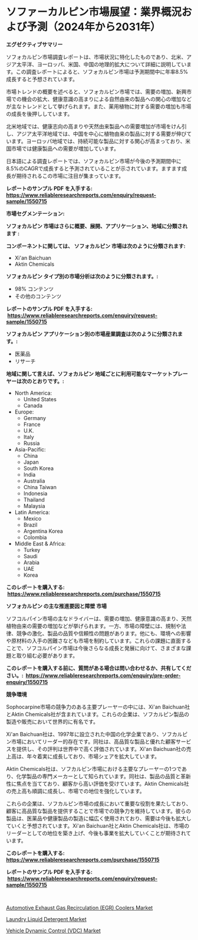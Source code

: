 <p><h1>ソファーカルピン市場展望：業界概況および予測（2024年から2031年）</h1></p><p><strong>エグゼクティブサマリー</strong></p>
<p><p>ソフォカルピン市場調査レポートは、市場状況に特化したものであり、北米、アジア太平洋、ヨーロッパ、米国、中国の地理的拡大について詳細に説明しています。この調査レポートによると、ソフォカルピン市場は予測期間中に年率8.5%成長すると予想されています。</p><p>市場トレンドの概要を述べると、ソフォカルピン市場では、需要の増加、新興市場での機会の拡大、健康意識の高まりによる自然由来の製品への関心の増加などが主なトレンドとして挙げられます。また、薬用植物に対する需要の増加も市場の成長を後押ししています。</p><p>北米地域では、健康志向の高まりや天然由来製品への需要増加が市場をけん引し、アジア太平洋地域では、中国を中心に植物由来の製品に対する需要が伸びています。ヨーロッパ地域では、持続可能な製品に対する関心が高まっており、米国市場では健康製品への需要が増加しています。</p><p>日本語による調査レポートでは、ソフォカルピン市場が今後の予測期間中に8.5%のCAGRで成長すると予測されていることが示されています。ますます成長が期待されるこの市場に注目が集まっています。</p></p>
<p><strong>レポートのサンプル PDF を入手する: <a href="https://www.reliableresearchreports.com/enquiry/request-sample/1550715">https://www.reliableresearchreports.com/enquiry/request-sample/1550715</a></strong></p>
<p><strong>市場セグメンテーション:</strong></p>
<p><strong> ソフォカルピン 市場はさらに概要、展開、アプリケーション、地域に分類されます :</strong></p>
<p><strong>コンポーネントに関しては、 ソフォカルピン 市場は次のように分類されます: &nbsp;</strong></p>
<p><ul><li>Xi'an Baichuan</li><li>Aktin Chemicals</li></ul></p>
<p><strong> ソフォカルピン タイプ別の市場分析は次のように分類されます。:</strong></p>
<p><ul><li>98% コンテンツ</li><li>その他のコンテンツ</li></ul></p>
<p><strong>レポートのサンプル PDF を入手する: &nbsp;<a href="https://www.reliableresearchreports.com/enquiry/request-sample/1550715">https://www.reliableresearchreports.com/enquiry/request-sample/1550715</a></strong></p>
<p><strong> ソフォカルピン アプリケーション別の市場産業調査は次のように分類されます。:</strong></p>
<p><ul><li>医薬品</li><li>リサーチ</li></ul></p>
<p><strong>地域に関して言えば、ソフォカルピン 地域ごとに利用可能なマーケットプレーヤーは次のとおりです。:</strong></p>
<p><ul>
    <li>
        North America:
        <ul>
            <li>United States</li>
            <li>Canada</li>
        </ul>
    </li>
    <li>
        Europe:
        <ul>
            <li>Germany</li>
            <li>France</li>
            <li>U.K.</li>
            <li>Italy</li>
            <li>Russia</li>
        </ul>
    </li>
    <li>
        Asia-Pacific:
        <ul>
            <li>China</li>
            <li>Japan</li>
            <li>South Korea</li>
            <li>India</li>
            <li>Australia</li>
            <li>China Taiwan</li>
            <li>Indonesia</li>
            <li>Thailand</li>
            <li>Malaysia</li>
        </ul>
    </li>
    <li>
        Latin America:
        <ul>
            <li>Mexico</li>
            <li>Brazil</li>
            <li>Argentina Korea</li>
            <li>Colombia</li>
        </ul>
    </li>
    <li>
        Middle East & Africa:
        <ul>
            <li>Turkey</li>
            <li>Saudi</li>
            <li>Arabia</li>
            <li>UAE</li>
            <li>Korea</li>
        </ul>
    </li>
    </ul></p>
<p><strong>このレポートを購入する: &nbsp;<a href="https://www.reliableresearchreports.com/purchase/1550715">https://www.reliableresearchreports.com/purchase/1550715</a></strong></p>
<p><strong>ソフォカルピン の主な推進要因と障壁 市場</strong></p>
<p><p>ソフコルパイン市場の主なドライバーは、需要の増加、健康意識の高まり、天然植物由来の需要の増加などが挙げられます。一方、市場の障壁には、規制や法律、競争の激化、製品の品質や信頼性の問題があります。他にも、環境への影響や原材料の入手の困難さなども市場を制約しています。これらの課題に直面することで、ソフコルパイン市場は今後さらなる成長と発展に向けて、さまざまな課題と取り組む必要があります。</p></p>
<p><strong>このレポートを購入する前に、質問がある場合は問い合わせるか、共有してください。:&nbsp; <a href="https://www.reliableresearchreports.com/enquiry/pre-order-enquiry/1550715">https://www.reliableresearchreports.com/enquiry/pre-order-enquiry/1550715</a></strong></p>
<p><strong>競争環境</strong></p>
<p><p>Sophocarpine市場の競争力のある主要プレーヤーの中には、Xi'an Baichuan社とAktin Chemicals社が含まれています。これらの企業は、ソフカルピン製品の製造や販売において世界的に有名です。</p><p>Xi'an Baichuan社は、1997年に設立された中国の化学企業であり、ソフカルピン市場においてリーダー的存在です。同社は、高品質な製品と優れた顧客サービスを提供し、その評判は世界中で高く評価されています。Xi'an Baichuan社の売上高は、年々着実に成長しており、市場シェアを拡大しています。</p><p>Aktin Chemicals社は、ソフカルピン市場における主要なプレーヤーの1つであり、化学製品の専門メーカーとして知られています。同社は、製品の品質と革新性に焦点を当てており、顧客から高い評価を受けています。Aktin Chemicals社の売上高も順調に成長し、市場での地位を強化しています。</p><p>これらの企業は、ソフカルピン市場の成長において重要な役割を果たしており、顧客に高品質な製品を提供することで市場での競争力を維持しています。彼らの製品は、医薬品や健康製品の製造に幅広く使用されており、需要は今後も拡大していくと予想されています。Xi'an Baichuan社とAktin Chemicals社は、市場のリーダーとしての地位を築き上げ、今後も事業を拡大していくことが期待されています。</p></p>
<p><strong>このレポートを購入する: &nbsp; <a href="https://www.reliableresearchreports.com/purchase/1550715">https://www.reliableresearchreports.com/purchase/1550715</a></strong></p>
<p><strong>レポートのサンプル PDF を入手する: &nbsp;<a href="https://www.reliableresearchreports.com/enquiry/request-sample/1550715">https://www.reliableresearchreports.com/enquiry/request-sample/1550715</a></strong><strong></strong></p>
<p>&nbsp;</p>
<p><p><a href="https://shimmer-gardenia-37a.notion.site/Automotive-Exhaust-Gas-Recirculation-EGR-Coolers-Market-Offers-Provide-Insightful-Data-for-the-Tim-6041d5c81d0e4141a25d11e7d1ee8564">Automotive Exhaust Gas Recirculation (EGR) Coolers Market</a></p><p><a href="https://github.com/lataunyatinikmelvin59ilbd0dv/Market-Research-Report-List-1/blob/main/laundry-liquid-detergent-market.md">Laundry Liquid Detergent Market</a></p><p><a href="https://unruly-ladybug-44b.notion.site/Vehicle-Dynamic-Control-VDC-Market-Size-Market-Trends-and-Growth-Outlook-forecasted-for-period-f-d8dd5cfef9384dbcb292e18110f30c07">Vehicle Dynamic Control (VDC) Market</a></p></p>